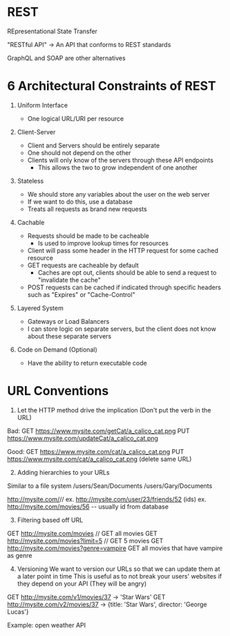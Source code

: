 # REST
REpresentational State Transfer

"RESTful API" -> An API that conforms to REST standards

GraphQL and SOAP are other alternatives

# 6 Architectural Constraints of REST

1. Uniform Interface
   - One logical URL/URI per resource 

2. Client-Server
   - Client and Servers should be entirely separate
   - One should not depend on the other
   - Clients will only know of the servers through these API endpoints 
     - This allows the two to grow independent of one another

3. Stateless
   - We should store any variables about the user on the web server
   - If we want to do this, use a database
   - Treats all requests as brand new requests

4. Cachable
   - Requests should be made to be cacheable 
     - Is used to improve lookup times for resources 
   - Client will pass some header in the HTTP request for some cached resource 
   - GET requests are cacheable by default
     - Caches are opt out, clients should be able to send a request to "invalidate the cache"
   - POST requests can be cached if indicated through specific headers such as "Expires" or "Cache-Control" 

5. Layered System
   - Gateways or Load Balancers 
   - I can store logic on separate servers, but the client does not know about these separate servers

6. Code on Demand (Optional)
   - Have the ability to return executable code

# URL Conventions

1. Let the HTTP method drive the implication (Don't put the verb in the URL)

Bad: GET https://www.mysite.com/getCat/a_calico_cat.png 
     PUT https://www.mysite.com/updateCat/a_calico_cat.png

Good: GET https://www.mysite.com/cat/a_calico_cat.png
      PUT https://www.mysite.com/cat/a_calico_cat.png (delete same URL)

2. Adding hierarchies to your URLs

Similar to a file system
/users/Sean/Documents
/users/Gary/Documents

http://mysite.com/<category>/<sub-category>/<item>
ex. http://mysite.com/user/23/friends/52 (ids)
ex. http://mysite.com/movies/56     -- usually id from database

3. Filtering based off URL

GET http://mysite.com/movies // GET all movies
GET http://mysite.com/movies?limit=5 // GET 5 movies
GET http://mysite.com/movies?genre=vampire GET all movies that have vampire as genre

4. Versioning
We want to version our URLs so that we can update them at a later point in time
This is useful as to not break your users' websites if they depend on your API (They will be angry)

GET http://mysite.com/v1/movies/37 -> 'Star Wars'
GET http://mysite.com/v2/movies/37 -> {title: 'Star Wars', director: 'George Lucas'}

Example: open weather API